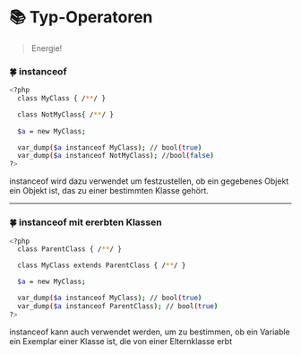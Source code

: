 # :books: Typ-Operatoren

> Energie!

### :four_leaf_clover: instanceof
```sh
<?php
  class MyClass { /**/ }

  class NotMyClass{ /**/ }
  
  $a = new MyClass;

  var_dump($a instanceof MyClass); // bool(true)
  var_dump($a instanceof NotMyClass); //bool(false)
?>
```
instanceof wird dazu verwendet um festzustellen, ob ein gegebenes Objekt ein Objekt ist, das zu einer bestimmten Klasse gehört.

---

### :four_leaf_clover: instanceof mit ererbten Klassen
```sh
<?php
  class ParentClass { /**/ }

  class MyClass extends ParentClass { /**/ }

  $a = new MyClass;

  var_dump($a instanceof MyClass); // bool(true)
  var_dump($a instanceof ParentClass); // bool(true)
?>
```
instanceof kann auch verwendet werden, um zu bestimmen, ob ein Variable ein Exemplar einer Klasse ist, die von einer Elternklasse erbt


